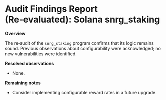 # Audit Findings Report (Re‑evaluated): Solana snrg_staking

**Overview**

The re‑audit of the `snrg_staking` program confirms that its logic remains sound.  Previous observations about configurability were acknowledged; no new vulnerabilities were identified.

**Resolved observations**

- None.

**Remaining notes**

- Consider implementing configurable reward rates in a future upgrade.